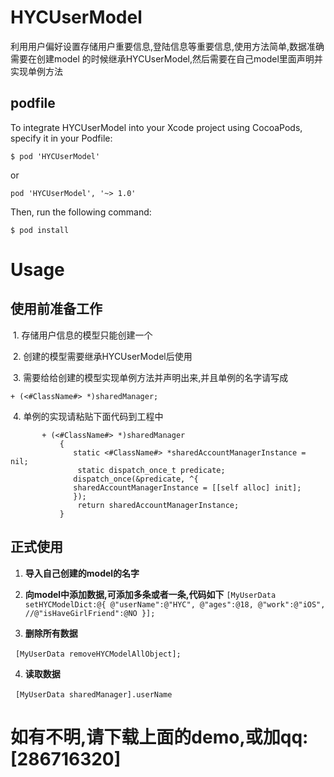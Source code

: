 # HYCUserModel
利用用户偏好设置存储用户重要信息,登陆信息等重要信息,使用方法简单,数据准确
需要在创建model 的时候继承HYCUserModel,然后需要在自己model里面声明并实现单例方法
## podfile
To integrate HYCUserModel into your Xcode project using CocoaPods, specify it in your Podfile:

`$ pod 'HYCUserModel'`

or

`pod 'HYCUserModel', '~> 1.0'`

Then, run the following command:

`$ pod install`

# Usage
## 使用前准备工作

  1. 存储用户信息的模型只能创建一个
  
  2. 创建的模型需要继承HYCUserModel后使用
  
  3. 需要给给创建的模型实现单例方法并声明出来,并且单例的名字请写成
  
`+ (<#ClassName#> *)sharedManager;`

  
  4. 单例的实现请粘贴下面代码到工程中
       
```
       + (<#ClassName#> *)sharedManager
           {
              static <#ClassName#> *sharedAccountManagerInstance = nil;
               static dispatch_once_t predicate;
              dispatch_once(&predicate, ^{
              sharedAccountManagerInstance = [[self alloc] init];
              });
               return sharedAccountManagerInstance;
           }
```
        

## 正式使用

1. __导入自己创建的model的名字__
2. __向model中添加数据,可添加多条或者一条,代码如下__
`
   [MyUserData setHYCModelDict:@{
                                  @"userName":@"HYC",
                                  @"ages":@18,
                                  @"work":@"iOS",
                                  //@"isHaveGirlFriend":@NO
                                  }];
`
   
3. __删除所有数据__

   `[MyUserData removeHYCModelAllObject];`
   
4. __读取数据__

   `[MyUserData sharedManager].userName`
   
# 如有不明,请下载上面的demo,或加qq:[286716320]
